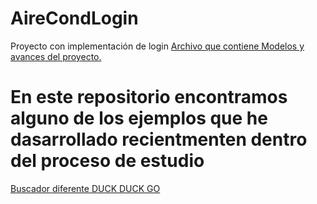 # AireCondLogin
Proyecto con implementación de login 
[Archivo que contiene Modelos y avances del proyecto.](https://docs.google.com/document/d/1mFqxpKqsNiTz6JhFgEfOopuCvzx0fBtAJv_bIZHM06U/edit?usp=sharing)

# En este repositorio encontramos alguno de los ejemplos que he dasarrollado recientmenten dentro del proceso de estudio

[Buscador diferente DUCK DUCK GO](https://duckduckgo.com/)
